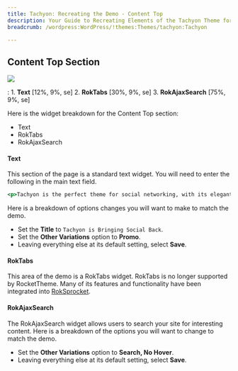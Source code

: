 ```yaml
---
title: Tachyon: Recreating the Demo - Content Top
description: Your Guide to Recreating Elements of the Tachyon Theme for WordPress
breadcrumb: /wordpress:WordPress/!themes:Themes/tachyon:Tachyon

---
```


Content Top Section
-----

![][demo1]

:   1. **Text** [12%, 9%, se]
    2. **RokTabs** [30%, 9%, se]
    3. **RokAjaxSearch** [75%, 9%, se]

Here is the widget breakdown for the Content Top section:

* Text
* RokTabs
* RokAjaxSearch

#### Text

This section of the page is a standard text widget. You will need to enter the following in the main text field.

~~~ .html
<p>Tachyon is the perfect theme for social networking, with its elegant design and styling support for the popular BuddyPress community plugin.</p>
~~~

Here is a breakdown of options changes you will want to make to match the demo.

* Set the **Title** to `Tachyon is Bringing Social Back`.
* Set the **Other Variations** option to **Promo**.
* Leaving everything else at its default setting, select **Save**.

#### RokTabs

This area of the demo is a RokTabs widget. RokTabs is no longer supported by RocketTheme. Many of its features and functionality have been integrated into [RokSprocket][roksprocket].

#### RokAjaxSearch

The RokAjaxSearch widget allows users to search your site for interesting content. Here is a breakdown of the options you will want to change to match the demo.

* Set the **Other Variations** option to **Search, No Hover**.
* Leaving everything else at its default setting, select **Save**.

[roksprocket]: ../../plugins/roksprocket/
[demo1]: assets/demo_5.jpeg
